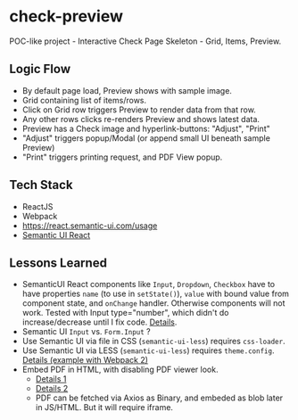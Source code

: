 # check-preview

POC-like project - Interactive Check Page Skeleton - Grid, Items, Preview.

## Logic Flow

- By default page load, Preview shows with sample image.
- Grid containing list of items/rows.
- Click on Grid row triggers Preview to render data from that row.
- Any other rows clicks re-renders Preview and shows latest data.
- Preview has a Check image and hyperlink-buttons: "Adjust", "Print"
- "Adjust" triggers popup/Modal (or append small UI beneath sample Preview)
- "Print" triggers printing request, and PDF View popup.

## Tech Stack
- ReactJS
- Webpack
- https://react.semantic-ui.com/usage
- [Semantic UI React](https://github.com/Semantic-Org/Semantic-UI-React)

## Lessons Learned

- SemanticUI React components like `Input`, `Dropdown`, `Checkbox` have to have properties `name` (to use in `setState()`), `value` with bound value from component state, and `onChange` handler. Otherwise components will not work. Tested with Input type="number", which didn't do increase/decrease until I fix code. [Details](https://github.com/Semantic-Org/Semantic-UI-React/issues/638).
- Semantic UI `Input` vs. `Form.Input` ?
- Use Semantic UI via file in CSS (`semantic-ui-less`) requires `css-loader`.
- Use Semantic UI via LESS (`semantic-ui-less`) requires `theme.config`. [Details (example with Webpack 2)](https://medium.com/webmonkeys/webpack-2-semantic-ui-theming-a216ddf60daf)
- Embed PDF in HTML, with disabling PDF viewer look.
    - [Details 1](https://www.codexworld.com/embed-pdf-document-file-in-html-web-page/)
    - [Details 2](https://stackoverflow.com/questions/291813/recommended-way-to-embed-pdf-in-html)
    - PDF can be fetched via Axios as Binary, and embeded as blob later in JS/HTML. But it will require iframe.

